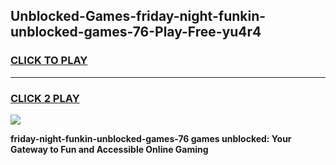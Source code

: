
## Unblocked-Games-friday-night-funkin-unblocked-games-76-Play-Free-yu4r4
<h3>
<a href="https://premium76.site?title=friday-night-funkin-unblocked-games-76&ref=09A">CLICK TO PLAY</a></h3>
<hr>

<h3>
<a href="https://premium76.site?title=friday-night-funkin-unblocked-games-76&ref=09A">CLICK 2 PLAY</a>
  
</h3>

<a href="https://premium76.site?title=friday-night-funkin-unblocked-games-76&ref=09A"><img src="https://clearcache.store/games.png"></a>


**friday-night-funkin-unblocked-games-76 games unblocked: Your Gateway to Fun and Accessible Online Gaming**

